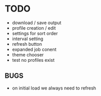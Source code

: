 # TODO

* download / save output
* profile creation / edit
* settings for sort order
* interval setting
* refresh button
* expanded job conent
* theme chooser
* test no profiles exist

## BUGS

* on initial load we always need to refresh
